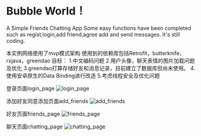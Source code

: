 
# Bubble World！
A Simple Friends Chatting App
Some easy functions have been completed such as regist,login,add friend,agree add and send messages.
It's still coding.

本实例网络使用了mvp模式架构
使用到的依赖库包括Retrofit，butterknife，rxjava，greendao
目标：
1.中文编码问题
2.用户头像，聊天表情的图片加载问题及优化
3.greendao打算存储好友和消息记录，目前建立了数据库但尚未使用。
4.使用安卓原生的Data Binding进行改造
5.考虑线程安全及优化问题

登录页面login_page
![login_page](https://github.com/BATTERIA/BubbleWorld/blob/master/demonstration/login_page.png)

添加好友同意添加页面add_friends
![add_friends](https://github.com/BATTERIA/BubbleWorld/blob/master/demonstration/add_friends.png)

好友页面friends_page
![friends_page](https://github.com/BATTERIA/BubbleWorld/blob/master/demonstration/friends_page.png)

聊天页面chatting_page
![chatting_page](https://github.com/BATTERIA/BubbleWorld/blob/master/demonstration/chatting_page.png)
